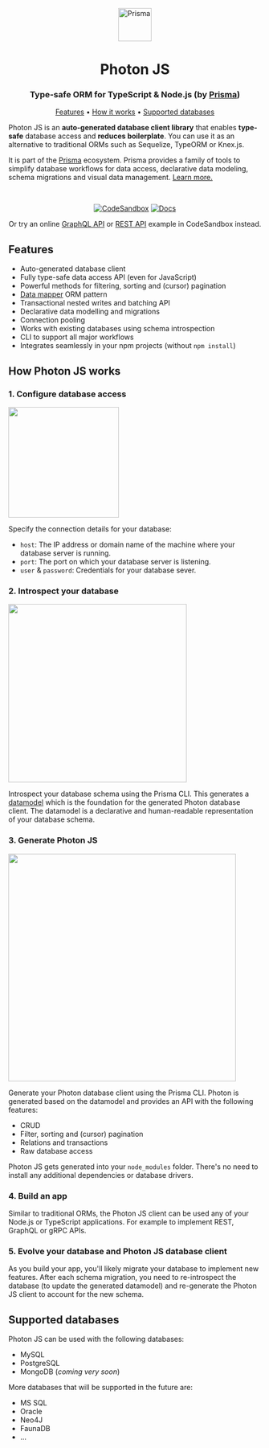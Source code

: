 <p align="center"><a href="https://www.prisma.io"><img src="https://svgur.com/i/CXu.svg" alt="Prisma" height="66px"></a></p>

<p><h1 align="center">Photon JS</h1></p>
<p><h3 align="center">Type-safe ORM for TypeScript & Node.js (by <a href="">Prisma</a>)</h3></p>

<p align="center">
  <a href="#features">Features</a> • <a href="#how-it-works">How it works</a> • <a href="#supported-databases">Supported databases</a> 
</p>

<!--
<p align="center">
  <a href="https://circleci.com/gh/prisma/prisma"><img src="https://circleci.com/gh/prisma/prisma.svg?style=shield" alt="CircleCI"></a>
  <a href="https://slack.prisma.io"><img src="https://slack.prisma.io/badge.svg" alt="Slack"></a>
  <a href="https://spectrum.chat/prisma"><img src="https://withspectrum.github.io/badge/badge.svg" alt="Spectrum"></a>
</p>
-->

Photon JS is an **auto-generated database client library** that enables **type-safe** database access and **reduces boilerplate**. You can use it as an alternative to traditional ORMs such as Sequelize, TypeORM or Knex.js.

It is part of the [Prisma]() ecosystem. Prisma provides a family of tools to simplify database workflows for data access, declarative data modeling, schema migrations and visual data management. [Learn more.]()

<br />

<p align="center">
  <a href="https://codesandbox.io/s/github/prisma-csb/prisma-client-demo-ts"><img src="https://svgur.com/i/CXj.svg" alt="CodeSandbox"></a>
  <a href="https://www.prisma.io/docs/prisma-client/"><img src="https://svgur.com/i/CXT.svg" alt="Docs"></a>
</p>

<p align="center">
  Or try an online <a href="https://codesandbox.io/s/github/prisma-csb/graphql-example-ts">GraphQL API</a> or <a href="https://codesandbox.io/s/github/prisma-csb/rest-example-ts?initialpath=/feed">REST API</a> example in CodeSandbox instead.
</p>


## Features

- Auto-generated database client
- Fully type-safe data access API (even for JavaScript)
- Powerful methods for filtering, sorting and (cursor) pagination
- [Data mapper](https://en.wikipedia.org/wiki/Data_mapper_pattern) ORM pattern
- Transactional nested writes and batching API
- Declarative data modelling and migrations
- Connection pooling
- Works with existing databases using schema introspection
- CLI to support all major workflows
- Integrates seamlessly in your npm projects (without `npm install`)

## How Photon JS works

### 1. Configure database access

<img src="https://i.imgur.com/UcN3ENI.png" width="220px">

Specify the connection details for your database:

- `host`: The IP address or domain name of the machine where your database server is running.
- `port`: The port on which your database server is listening.
- `user` & `password`: Credentials for your database sever.


### 2. Introspect your database

<img src="https://i.imgur.com/XkRkwdE.png" width="355px">

Introspect your database schema using the Prisma CLI. This generates a [datamodel]() which is the foundation for the generated Photon database client. The datamodel is a declarative and human-readable representation of your database schema.

### 3. Generate Photon JS

<img src="https://i.imgur.com/rdtKEYL.png" width="453px">

Generate your Photon database client using the Prisma CLI. Photon is generated based on the datamodel and provides an API with the following features:

- CRUD
- Filter, sorting and (cursor) pagination
- Relations and transactions
- Raw database access

Photon JS gets generated into your `node_modules` folder. There's no need to install any additional dependencies or database drivers.

### 4. Build an app

Similar to traditional ORMs, the Photon JS client can be used any of your Node.js or TypeScript applications. For example to implement REST, GraphQL or gRPC APIs.

### 5. Evolve your database and Photon JS database client

As you build your app, you'll likely migrate your database to implement new features. After each schema migration, you need to re-introspect the database (to update the generated datamodel) and re-generate the Photon JS client to account for the new schema.

## Supported databases

Photon JS can be used with the following databases:

- MySQL
- PostgreSQL
- MongoDB (_coming very soon_)

More databases that will be supported in the future are:

- MS SQL
- Oracle
- Neo4J
- FaunaDB
- ...